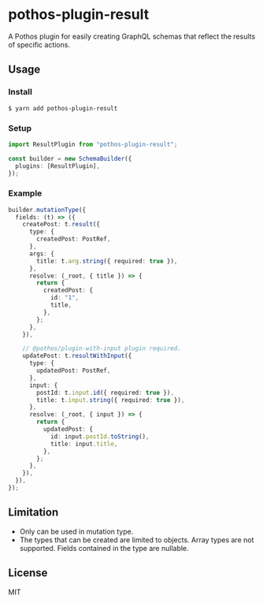 # pothos-plugin-result

A Pothos plugin for easily creating GraphQL schemas that reflect the results of specific actions.

## Usage

### Install

```
$ yarn add pothos-plugin-result
```

### Setup

```typescript
import ResultPlugin from "pothos-plugin-result";

const builder = new SchemaBuilder({
  plugins: [ResultPlugin],
});
```

### Example

```typescript
builder.mutationType({
  fields: (t) => ({
    createPost: t.result({
      type: {
        createdPost: PostRef,
      },
      args: {
        title: t.arg.string({ required: true }),
      },
      resolve: (_root, { title }) => {
        return {
          createdPost: {
            id: "1",
            title,
          },
        };
      },
    }),

    // @pothos/plugin-with-input plugin required.
    updatePost: t.resultWithInput({
      type: {
        updatedPost: PostRef,
      },
      input: {
        postId: t.input.id({ required: true }),
        title: t.input.string({ required: true }),
      },
      resolve: (_root, { input }) => {
        return {
          updatedPost: {
            id: input.postId.toString(),
            title: input.title,
          },
        };
      },
    }),
  }),
});
```

## Limitation

- Only can be used in mutation type.
- The types that can be created are limited to objects. Array types are not supported. Fields contained in the type are nullable.

## License

MIT
